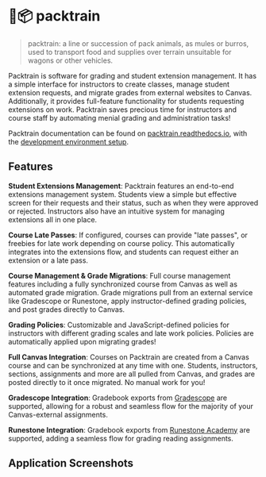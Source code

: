 # 🐴📦 packtrain

> packtrain: a line or succession of pack animals, as mules or burros, used to transport food and supplies over terrain unsuitable for wagons or other vehicles.

Packtrain is software for grading and student extension management. It
has a simple interface for instructors to create classes, manage student
extension requests, and migrate grades from external websites to Canvas.
Additionally, it provides full-feature functionality for students requesting
extensions on work. Packtrain saves precious time for instructors and
course staff by automating menial grading and administration tasks!

Packtrain documentation can be found on [packtrain.readthedocs.io](https://packtrain.readthedocs.io/en/latest/), with the [development environment setup](https://packtrain.readthedocs.io/en/latest/src/DevelopmentEnvironment.html).

## Features

**Student Extensions Management**: Packtrain features an end-to-end extensions management system. Students view a simple
but effective screen for their requests and their status, such as when they were approved or rejected. Instructors also
have an intuitive system for managing extensions all in one place.

**Course Late Passes**: If configured, courses can provide "late passes", or freebies for late work depending on course policy. This automatically integrates into the extensions flow, and students can request either an extension or a late pass.

**Course Management & Grade Migrations**: Full course management features including a fully synchronized course from Canvas as well as
automated grade migration. Grade migrations pull from an external service like Gradescope or Runestone, apply instructor-defined grading policies, and post grades directly to Canvas.

**Grading Policies**: Customizable and JavaScript-defined policies for instructors with different grading scales and late work policies.
Policies are automatically applied upon migrating grades!

**Full Canvas Integration**: Courses on Packtrain are created from a Canvas course and can be synchronized at any
time with one. Students, instructors, sections, assignments and more are all pulled from Canvas, and grades are
posted directly to it once migrated. No manual work for you!

**Gradescope Integration**: Gradebook exports from [Gradescope](https://www.gradescope.com) are supported, allowing
for a robust and seamless flow for the majority of your Canvas-external assignments.

**Runestone Integration**: Gradebook exports from [Runestone Academy](https://landing.runestone.academy) are supported,
adding a seamless flow for grading reading assignments.

## Application Screenshots
